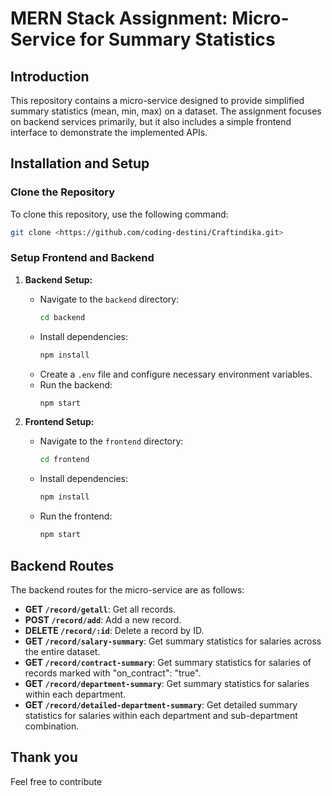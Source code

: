 # MERN Stack Assignment: Micro-Service for Summary Statistics

## Introduction
This repository contains a micro-service designed to provide simplified summary statistics (mean, min, max) on a dataset. The assignment focuses on backend services primarily, but it also includes a simple frontend interface to demonstrate the implemented APIs.

## Installation and Setup
### Clone the Repository
To clone this repository, use the following command:
```bash
git clone <https://github.com/coding-destini/Craftindika.git>
```

### Setup Frontend and Backend
1. **Backend Setup:**
   - Navigate to the `backend` directory:
     ```bash
     cd backend
     ```
   - Install dependencies:
     ```bash
     npm install
     ```
   - Create a `.env` file and configure necessary environment variables.
   - Run the backend:
     ```bash
     npm start
     ```

2. **Frontend Setup:**
   - Navigate to the `frontend` directory:
     ```bash
     cd frontend
     ```
   - Install dependencies:
     ```bash
     npm install
     ```
   - Run the frontend:
     ```bash
     npm start
     ```

## Backend Routes
The backend routes for the micro-service are as follows:

- **GET `/record/getall`**: Get all records.
- **POST `/record/add`**: Add a new record.
- **DELETE `/record/:id`**: Delete a record by ID.
- **GET `/record/salary-summary`**: Get summary statistics for salaries across the entire dataset.
- **GET `/record/contract-summary`**: Get summary statistics for salaries of records marked with "on_contract": "true".
- **GET `/record/department-summary`**: Get summary statistics for salaries within each department.
- **GET `/record/detailed-department-summary`**: Get detailed summary statistics for salaries within each department and sub-department combination.


## Thank you
Feel free to contribute